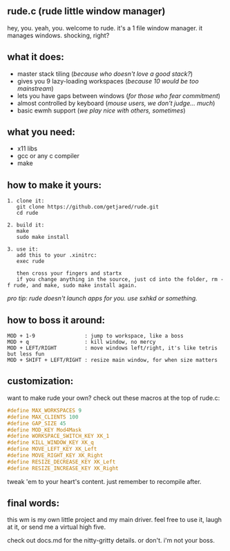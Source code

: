 rude.c (rude little window manager)
-----------------------------

hey, you. yeah, you. welcome to rude.
it's a 1 file window manager. it manages windows. shocking, right?

what it does:
-------------
- master stack tiling (*because who doesn't love a good stack?*)
- gives you 9 lazy-loading workspaces (*because 10 would be too mainstream*)
- lets you have gaps between windows (*for those who fear commitment*)
- almost controlled by keyboard (*mouse users, we don't judge... much*)
- basic ewmh support (*we play nice with others, sometimes*)

what you need:
--------------
- x11 libs
- gcc or any c compiler
- make

how to make it yours:
---------------------
```
1. clone it:
   git clone https://github.com/getjared/rude.git
   cd rude

2. build it:
   make
   sudo make install

3. use it:
   add this to your .xinitrc:
   exec rude

   then cross your fingers and startx
   if you change anything in the source, just cd into the folder, rm -f rude, and make, sudo make install again.
```

*pro tip: rude doesn't launch apps for you. use sxhkd or something.*

how to boss it around:
----------------------
```
MOD + 1-9                : jump to workspace, like a boss
MOD + q                  : kill window, no mercy
MOD + LEFT/RIGHT         : move windows left/right, it's like tetris but less fun
MOD + SHIFT + LEFT/RIGHT : resize main window, for when size matters
```

customization:
--------------
want to make rude your own? check out these macros at the top of rude.c:

```c
#define MAX_WORKSPACES 9
#define MAX_CLIENTS 100
#define GAP_SIZE 45
#define MOD_KEY Mod4Mask
#define WORKSPACE_SWITCH_KEY XK_1
#define KILL_WINDOW_KEY XK_q
#define MOVE_LEFT_KEY XK_Left
#define MOVE_RIGHT_KEY XK_Right
#define RESIZE_DECREASE_KEY XK_Left
#define RESIZE_INCREASE_KEY XK_Right
```

tweak 'em to your heart's content. just remember to recompile after.

final words:
------------
this wm is my own little project and my main driver. feel free to use it, laugh at it, or send me a virtual high five.

check out docs.md for the nitty-gritty details. or don't. i'm not your boss.
